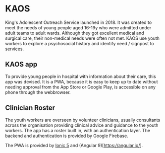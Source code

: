 # KAOS

King's Adolescent Outreach Service launched in 2018.
It was created to meet the needs of young people aged 16-19y who were admitted under adult teams to adult wards. Although they got excellent medical and surgical care, their non-medical needs were often not met. KAOS use youth workers to explore a psychosocial history and identify need / signpost to services.

## KAOS app
To provide young people in hospital with information about their care, this app was devised. It is a PWA, because it is easy to keep up to date without needing approval from the App Store or Google Play, is accessible on any phone through the webbrowser.

## Clinician Roster
The youth workers are overseen by volunteer clinicians, usually consultants across the organisation providing clinical advice and guidance to the youth workers. The app has a roster built in, with an authentication layer.
The backend and authentication is provided by Google Firebase.

The PWA is provided by [Ionic 5](https://ionicframework.com/blog/announcing-ionic-5/) and (Angular 9)[https://angular.io/].